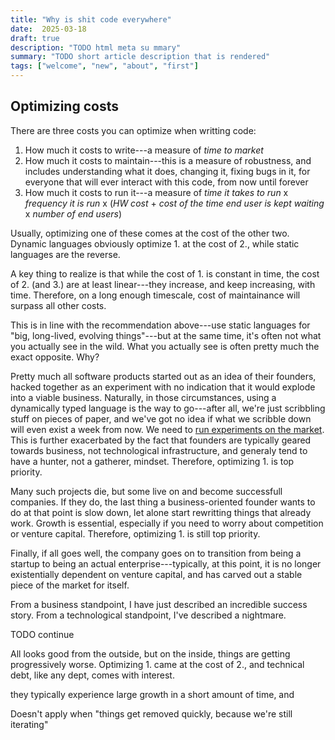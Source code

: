 ```yaml
---
title: "Why is shit code everywhere"
date:  2025-03-18
draft: true
description: "TODO html meta su mmary"
summary: "TODO short article description that is rendered"
tags: ["welcome", "new", "about", "first"]
---
```


## Optimizing costs

There are three costs you can optimize when writting code:

1. How much it costs to write---a measure of *time to market*
2. How much it costs to maintain---this is a measure of robustness, and includes understanding what it does, changing it,
   fixing bugs in it, for everyone that will ever interact with this code, from now until forever
3. How much it costs to run it---a measure of *time it takes to run* x *frequency it is run* x (*HW cost* + *cost of the
   time end user is kept waiting* x *number of end users*)
   
Usually, optimizing one of these comes at the cost of the other two. Dynamic languages obviously optimize 1. at the cost
of 2., while static languages are the reverse.

A key thing to realize is that while the cost of 1. is constant in time, the cost of 2. (and 3.) are at least
linear---they increase, and keep increasing, with time. Therefore, on a long enough timescale, cost of maintainance will
surpass all other costs.

This is in line with the recommendation above---use static languages for "big, long-lived, evolving things"---but at the
same time, it's often not what you actually see in the wild. What you actually see is often pretty much the exact
opposite. Why?

Pretty much all software products started out as an idea of their founders, hacked together as an experiment with no
indication that it would explode into a viable business. Naturally, in those circumstances, using a dynamically typed
language is the way to go---after all, we're just scribbling stuff on pieces of paper, and we've got no idea if what we
scribble down will even exist a week from now. We need to [run experiments on the
market](https://www.youtube.com/watch?v=HSVbD7RhOHU). This is further exacerbated by the fact that founders are
typically geared towards business, not technological infrastructure, and generaly tend to have a hunter, not a gatherer,
mindset. Therefore, optimizing 1. is top priority.

Many such projects die, but some live on and become successfull companies. If they do, the last thing a
business-oriented founder wants to do at that point is slow down, let alone start rewritting things that already work.
Growth is essential, especially if you need to worry about competition or venture capital. Therefore, optimizing 1. is
still top priority.

Finally, if all goes well, the company goes on to transition from being a startup to being an actual enterprise---typically, at
this point, it is no longer existentially dependent on venture capital, and has carved out a stable piece of the market
for itself.

From a business standpoint, I have just described an incredible success story. From a technological standpoint, I've
described a nightmare.

TODO continue

All looks good from the outside, but on the inside, things are getting progressively worse. Optimizing 1.
came at the cost of 2., and technical debt, like any dept, comes with interest.

they typically
experience large growth in a short amount of time, and 

Doesn't apply when "things get removed quickly, because we're still iterating"
